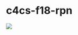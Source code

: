 # c4cs-f18-rpn

<a href="https://codeclimate.com/github/egajda/c4cs-f18-rpn/test_coverage"><img src="https://api.codeclimate.com/v1/badges/02c28871c3db14f414d6/test_coverage" /></a>
